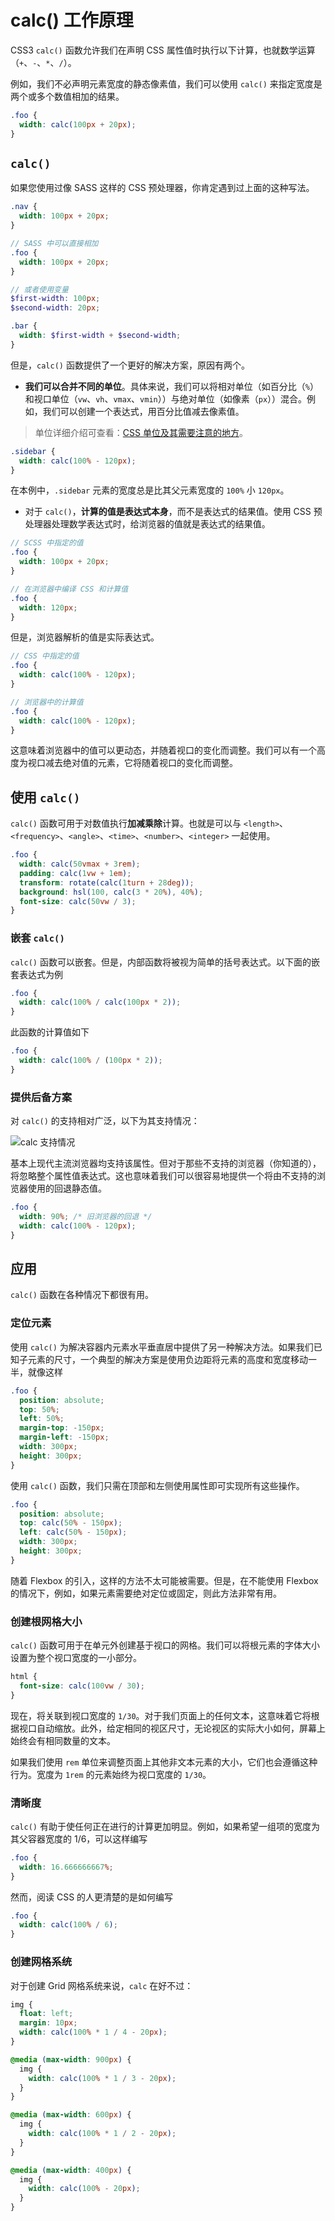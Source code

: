 # calc() 工作原理

CSS3 `calc()` 函数允许我们在声明 CSS 属性值时执行以下计算，也就数学运算（`+`、`-`、`*`、`/`）。

例如，我们不必声明元素宽度的静态像素值，我们可以使用 `calc()` 来指定宽度是两个或多个数值相加的结果。

```css
.foo {
  width: calc(100px + 20px);
}
```

## `calc()`

如果您使用过像 SASS 这样的 CSS 预处理器，你肯定遇到过上面的这种写法。

```scss
.nav {
  width: 100px + 20px;
}

// SASS 中可以直接相加
.foo {
  width: 100px + 20px;
}

// 或者使用变量
$first-width: 100px;
$second-width: 20px;

.bar {
  width: $first-width + $second-width;
}
```

但是，`calc()` 函数提供了一个更好的解决方案，原因有两个。

- **我们可以合并不同的单位**。具体来说，我们可以将相对单位（如百分比（`%`）和视口单位（`vw`、`vh`、`vmax`、`vmin`））与绝对单位（如像素（`px`））混合。例如，我们可以创建一个表达式，用百分比值减去像素值。

> 单位详细介绍可查看：[CSS 单位及其需要注意的地方](https://github.com/lio-zero/blog/blob/master/CSS/CSS%20%E5%8D%95%E4%BD%8D%E5%8F%8A%E5%85%B6%E9%9C%80%E8%A6%81%E6%B3%A8%E6%84%8F%E7%9A%84%E5%9C%B0%E6%96%B9.md)。

```css
.sidebar {
  width: calc(100% - 120px);
}
```

在本例中，`.sidebar` 元素的宽度总是比其父元素宽度的 `100%` 小 `120px`。

- 对于 `calc()`，**计算的值是表达式本身**，而不是表达式的结果值。使用 CSS 预处理器处理数学表达式时，给浏览器的值就是表达式的结果值。

```scss
// SCSS 中指定的值
.foo {
  width: 100px + 20px;
}

// 在浏览器中编译 CSS 和计算值
.foo {
  width: 120px;
}
```

但是，浏览器解析的值是实际表达式。

```scss
// CSS 中指定的值
.foo {
  width: calc(100% - 120px);
}

// 浏览器中的计算值
.foo {
  width: calc(100% - 120px);
}
```

这意味着浏览器中的值可以更动态，并随着视口的变化而调整。我们可以有一个高度为视口减去绝对值的元素，它将随着视口的变化而调整。

## 使用 `calc()`

`calc()` 函数可用于对数值执行**加减乘除**计算。也就是可以与 `<length>`、`<frequency>`、`<angle>`、`<time>`、`<number>`、`<integer>` 一起使用。

```css
.foo {
  width: calc(50vmax + 3rem);
  padding: calc(1vw + 1em);
  transform: rotate(calc(1turn + 28deg));
  background: hsl(100, calc(3 * 20%), 40%);
  font-size: calc(50vw / 3);
}
```

### 嵌套 `calc()`

`calc()` 函数可以嵌套。但是，内部函数将被视为简单的括号表达式。以下面的嵌套表达式为例

```css
.foo {
  width: calc(100% / calc(100px * 2));
}
```

此函数的计算值如下

```css
.foo {
  width: calc(100% / (100px * 2));
}
```

### 提供后备方案

对 `calc()` 的支持相对广泛，以下为其支持情况：

![calc 支持情况](https://upload-images.jianshu.io/upload_images/18281896-94c1f36b7872f4a2.png?imageMogr2/auto-orient/strip%7CimageView2/2/w/1240)

基本上现代主流浏览器均支持该属性。但对于那些不支持的浏览器（你知道的），将忽略整个属性值表达式。这也意味着我们可以很容易地提供一个将由不支持的浏览器使用的回退静态值。

```css
.foo {
  width: 90%; /* 旧浏览器的回退 */
  width: calc(100% - 120px);
}
```

## 应用

`calc()` 函数在各种情况下都很有用。

### 定位元素

使用 `calc()` 为解决容器内元素水平垂直居中提供了另一种解决方法。如果我们已知子元素的尺寸，一个典型的解决方案是使用负边距将元素的高度和宽度移动一半，就像这样

```scss
.foo {
  position: absolute;
  top: 50%;
  left: 50%;
  margin-top: -150px;
  margin-left: -150px;
  width: 300px;
  height: 300px;
}
```

使用 `calc()` 函数，我们只需在顶部和左侧使用属性即可实现所有这些操作。

```scss
.foo {
  position: absolute;
  top: calc(50% - 150px);
  left: calc(50% - 150px);
  width: 300px;
  height: 300px;
}
```

随着 Flexbox 的引入，这样的方法不太可能被需要。但是，在不能使用 Flexbox 的情况下，例如，如果元素需要绝对定位或固定，则此方法非常有用。

### 创建根网格大小

`calc()` 函数可用于在单元外创建基于视口的网格。我们可以将根元素的字体大小设置为整个视口宽度的一小部分。

```css
html {
  font-size: calc(100vw / 30);
}
```

现在，将关联到视口宽度的 `1/30`。对于我们页面上的任何文本，这意味着它将根据视口自动缩放。此外，给定相同的视区尺寸，无论视区的实际大小如何，屏幕上始终会有相同数量的文本。

如果我们使用 `rem` 单位来调整页面上其他非文本元素的大小，它们也会遵循这种行为。宽度为 `1rem` 的元素始终为视口宽度的 `1/30`。

### 清晰度

`calc()` 有助于使任何正在进行的计算更加明显。例如，如果希望一组项的宽度为其父容器宽度的 1/6，可以这样编写

```css
.foo {
  width: 16.666666667%;
}
```

然而，阅读 CSS 的人更清楚的是如何编写

```css
.foo {
  width: calc(100% / 6);
}
```

### 创建网格系统

对于创建 Grid 网格系统来说，`calc` 在好不过：

```css
img {
  float: left;
  margin: 10px;
  width: calc(100% * 1 / 4 - 20px);
}

@media (max-width: 900px) {
  img {
    width: calc(100% * 1 / 3 - 20px);
  }
}

@media (max-width: 600px) {
  img {
    width: calc(100% * 1 / 2 - 20px);
  }
}

@media (max-width: 400px) {
  img {
    width: calc(100% - 20px);
  }
}
```
